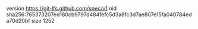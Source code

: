 version https://git-lfs.github.com/spec/v1
oid sha256:765373207ed180cb9797d484fefc5d3a8fc3d7ae807e15fa040784eda70d20bf
size 1252

